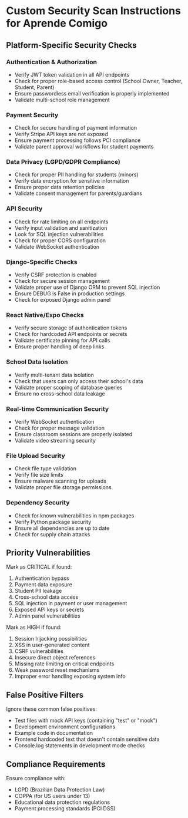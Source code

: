 # Custom Security Scan Instructions for Aprende Comigo

## Platform-Specific Security Checks

### Authentication & Authorization
- Verify JWT token validation in all API endpoints
- Check for proper role-based access control (School Owner, Teacher, Student, Parent)
- Ensure passwordless email verification is properly implemented
- Validate multi-school role management

### Payment Security
- Check for secure handling of payment information
- Verify Stripe API keys are not exposed
- Ensure payment processing follows PCI compliance
- Validate parent approval workflows for student payments

### Data Privacy (LGPD/GDPR Compliance)
- Check for proper PII handling for students (minors)
- Verify data encryption for sensitive information
- Ensure proper data retention policies
- Validate consent management for parents/guardians

### API Security
- Check for rate limiting on all endpoints
- Verify input validation and sanitization
- Look for SQL injection vulnerabilities
- Check for proper CORS configuration
- Validate WebSocket authentication

### Django-Specific Checks
- Verify CSRF protection is enabled
- Check for secure session management
- Validate proper use of Django ORM to prevent SQL injection
- Ensure DEBUG is False in production settings
- Check for exposed Django admin panel

### React Native/Expo Checks
- Verify secure storage of authentication tokens
- Check for hardcoded API endpoints or secrets
- Validate certificate pinning for API calls
- Ensure proper handling of deep links

### School Data Isolation
- Verify multi-tenant data isolation
- Check that users can only access their school's data
- Validate proper scoping of database queries
- Ensure no cross-school data leakage

### Real-time Communication Security
- Verify WebSocket authentication
- Check for proper message validation
- Ensure classroom sessions are properly isolated
- Validate video streaming security

### File Upload Security
- Check file type validation
- Verify file size limits
- Ensure malware scanning for uploads
- Validate proper file storage permissions

### Dependency Security
- Check for known vulnerabilities in npm packages
- Verify Python package security
- Ensure all dependencies are up to date
- Check for supply chain attacks

## Priority Vulnerabilities

Mark as CRITICAL if found:
1. Authentication bypass
2. Payment data exposure
3. Student PII leakage
4. Cross-school data access
5. SQL injection in payment or user management
6. Exposed API keys or secrets
7. Admin panel vulnerabilities

Mark as HIGH if found:
1. Session hijacking possibilities
2. XSS in user-generated content
3. CSRF vulnerabilities
4. Insecure direct object references
5. Missing rate limiting on critical endpoints
6. Weak password reset mechanisms
7. Improper error handling exposing system info

## False Positive Filters

Ignore these common false positives:
- Test files with mock API keys (containing "test" or "mock")
- Development environment configurations
- Example code in documentation
- Frontend hardcoded text that doesn't contain sensitive data
- Console.log statements in development mode checks

## Compliance Requirements

Ensure compliance with:
- LGPD (Brazilian Data Protection Law)
- COPPA (for US users under 13)
- Educational data protection regulations
- Payment processing standards (PCI DSS)